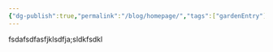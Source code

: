 ```yaml
---
{"dg-publish":true,"permalink":"/blog/homepage/","tags":["gardenEntry"]}
---
```


fsdafsdfasfjklsdfja;sldkfsdkl